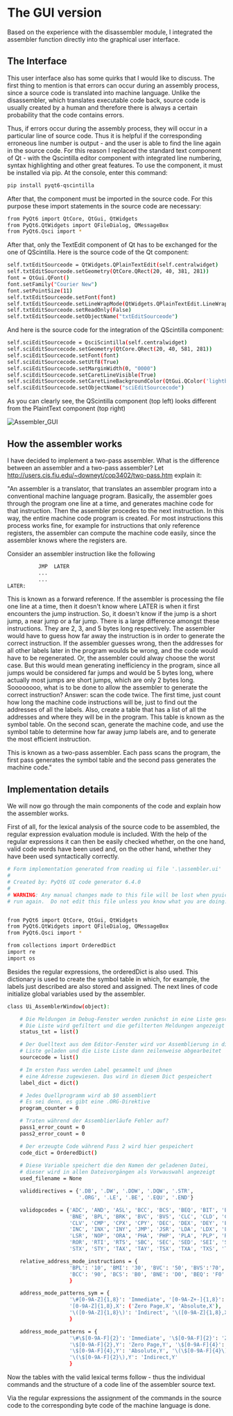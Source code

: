 # The GUI version
Based on the experience with the disassembler module, I integrated the assembler function directly into the graphical user interface.

## The Interface
This user interface also has some quirks that I would like to discuss. The first thing to mention is that errors can occur during an assembly process, since a source code is translated into machine language. Unlike the disassembler, which translates executable code back, source code is usually created by a human and therefore there is always a certain probability that the code contains errors.

Thus, if errors occur during the assembly process, they will occur in a particular line of source code. Thus it is helpful if the corresponding erroneous line number is output - and the user is able to find the line again in the source code. For this reason I replaced the standard text component of Qt - with the Qscintilla editor component with integrated line numbering, syntax highlighting and other great features. To use the component, it must be installed via pip. At the console, enter this command:

```bash
pip install pyqt6-qscintilla
```

After that, the component must be imported in the source code. For this purpose these import statements in the source code are necessary:

```bash
from PyQt6 import QtCore, QtGui, QtWidgets
from PyQt6.QtWidgets import QFileDialog, QMessageBox
from PyQt6.Qsci import *
```

After that, only the TextEdit component of Qt has to be exchanged for the one of QScintilla.
Here is the source code of the Qt component:

```bash
self.txtEditSourceode = QtWidgets.QPlainTextEdit(self.centralwidget)
self.txtEditSourceode.setGeometry(QtCore.QRect(20, 40, 381, 281))
font = QtGui.QFont()
font.setFamily("Courier New")
font.setPointSize(11)
self.txtEditSourceode.setFont(font)
self.txtEditSourceode.setLineWrapMode(QtWidgets.QPlainTextEdit.LineWrapMode.NoWrap)
self.txtEditSourceode.setReadOnly(False)
self.txtEditSourceode.setObjectName("txtEditSourceode")
```

And here is the source code for the integration of the QScintilla component:

```bash
self.sciEditSourcecode = QsciScintilla(self.centralwidget)
self.sciEditSourcecode.setGeometry(QtCore.QRect(20, 40, 581, 281))
self.sciEditSourcecode.setFont(font)
self.sciEditSourcecode.setUtf8(True)
self.sciEditSourcecode.setMarginWidth(0, "0000")
self.sciEditSourcecode.setCaretLineVisible(True)
self.sciEditSourcecode.setCaretLineBackgroundColor(QtGui.QColor('lightblue'))
self.sciEditSourcecode.setObjectName("sciEditSourcecode")
```

As you can clearly see, the QScintilla component (top left) looks different from the PlaintText component (top right)

![Assembler_GUI](/images/assembler-v1.png)

## How the assembler works
I have decided to implement a two-pass assembler. What is the difference between an assembler and a two-pass assembler? Let http://users.cis.fiu.edu/~downeyt/cop3402/two-pass.htm explain it:

"An assembler is a translator, that translates an assembler program into a conventional machine language program. Basically, the assembler goes through the program one line at a time, and generates machine code for that instruction. Then the assembler procedes to the next instruction. In this way, the entire machine code program is created. For most instructions this process works fine, for example for instructions that only reference registers, the assembler can compute the machine code easily, since the assembler knows where the registers are.

Consider an assembler instruction like the following

```bash 
          JMP  LATER
          ...
          ...
LATER:
```

This is known as a forward reference. If the assembler is processing the file one line at a time, then it doesn't know where LATER is when it first encounters the jump instruction. So, it doesn't know if the jump is a short jump, a near jump or a far jump. There is a large difference amongst these instructions. They are 2, 3, and 5 bytes long respectively. The assembler would have to guess how far away the instruction is in order to generate the correct instruction. If the assembler guesses wrong, then the addresses for all other labels later in the program woulds be wrong, and the code would have to be regenerated. Or, the assembler could alway choose the worst case. But this would mean generating inefficiency in the program, since all jumps would be considered far jumps and would be 5 bytes long, where actually most jumps are short jumps, which are only 2 bytes long.
Soooooooo, what is to be done to allow the assembler to generate the correct instruction? Answer: scan the code twice. The first time, just count how long the machine code instructions will be, just to find out the addresses of all the labels. Also, create a table that has a list of all the addresses and where they will be in the program. This table is known as the symbol table. On the second scan, generate the machine code, and use the symbol table to determine how far away jump labels are, and to generate the most efficient instruction.

This is known as a two-pass assembler. Each pass scans the program, the first pass generates the symbol table and the second pass generates the machine code."

## Implementation details
We will now go through the main components of the code and explain how the assembler works.

First of all, for the lexical analysis of the source code to be assembled, the regular expression evaluation module is included. With the help of the regular expressions it can then be easily checked whether, on the one hand, valid code words have been used and, on the other hand, whether they have been used syntactically correctly.

```bash
# Form implementation generated from reading ui file '.\assembler.ui'
#
# Created by: PyQt6 UI code generator 6.4.0
#
# WARNING: Any manual changes made to this file will be lost when pyuic6 is
# run again.  Do not edit this file unless you know what you are doing.


from PyQt6 import QtCore, QtGui, QtWidgets
from PyQt6.QtWidgets import QFileDialog, QMessageBox
from PyQt6.Qsci import *

from collections import OrderedDict
import re
import os
```

Besides the regular expressions, the orderedDict is also used. This dictionary is used to create the symbol table in which, for example, the labels just described are also stored and assigned. The next lines of code initialize global variables used by the assembler.

```bash
class Ui_AssemblerWindow(object):

    # Die Meldungen im Debug-Fenster werden zunächst in eine Liste geschrieben
    # Die Liste wird gefiltert und die gefilterten Meldungen angezeigt
    status_txt = list()

    # Der Quelltext aus dem Editor-Fenster wird vor Assemblierung in diese
    # Liste geladen und die Liste Liste dann zeilenweise abgearbeitet
    sourcecode = list()

    # Im ersten Pass werden Label gesammelt und ihnen 
    # eine Adresse zugewiesen. Das wird in diesem Dict gespeichert 
    label_dict = dict()

    # Jedes Quellprogramm wird ab $0 assembliert
    # Es sei denn, es gibt eine .ORG-Direktive
    program_counter = 0

    # Traten während der Assemblierläufe Fehler auf?
    pass1_error_count = 0
    pass2_error_count = 0

    # Der erzeugte Code während Pass 2 wird hier gespeichert
    code_dict = OrderedDict()
    
    # Diese Variable speichert die den Namen der geladenen Datei,
    # dieser wird in allen Dateivorgängen als Vorwauswahl angezeigt
    used_filename = None
```

```bash
    validdirectives = {'.DB', '.DW', '.DDW', '.DQW', '.STR', 
                       '.ORG', '.LE', '.BE', '.EQU', '.END'}

    validopcodes = {'ADC', 'AND', 'ASL', 'BCC', 'BCS', 'BEQ', 'BIT', 'BMI',
                    'BNE', 'BPL', 'BRK', 'BVC', 'BVS', 'CLC', 'CLD', 'CLI',
                    'CLV', 'CMP', 'CPX', 'CPY', 'DEC', 'DEX', 'DEY', 'EOR',
                    'INC', 'INX', 'INY', 'JMP', 'JSR', 'LDA', 'LDX', 'LDY',
                    'LSR', 'NOP', 'ORA', 'PHA', 'PHP', 'PLA', 'PLP', 'ROL',
                    'ROR', 'RTI', 'RTS', 'SBC', 'SEC', 'SED', 'SEI', 'STA', 
                    'STX', 'STY', 'TAX', 'TAY', 'TSX', 'TXA', 'TXS', 'TYA'}

    relative_address_mode_instructions = {
                    'BPL': '10', 'BMI': '30', 'BVC': '50', 'BVS':'70', 
                    'BCC': '90', 'BCS': 'B0', 'BNE': 'D0', 'BEQ': 'F0'
                    }

    address_mode_patterns_sym = {
                    '\#[0-9A-Z]{1,8}': 'Immediate', '[0-9A-Z+-]{1,8}': ('Zero Page', 'Absolute'), 
                    '[0-9A-Z]{1,8},X': ('Zero Page,X', 'Absolute,X'), '[0-9A-Z]{1,8},Y': ('Zero Page,Y', 'Absolute,Y'),  
                    '\([0-9A-Z]{1,8}\)': 'Indirect', '\([0-9A-Z]{1,8},X\)': 'Indirect,X', '\([0-9A-Z]{1,8}\),Y': 'Indirect,Y'
                    }

    address_mode_patterns = {
                    '\#\$[0-9A-F]{2}': 'Immediate', '\$[0-9A-F]{2}': 'Zero Page', '\$[0-9A-F]{2},X': 'Zero Page,X', 
                    '\$[0-9A-F]{2},Y': 'Zero Page,Y', '\$[0-9A-F]{4}': 'Absolute', '\$[0-9A-F]{4},X': 'Absolute,X',
                    '\$[0-9A-F]{4},Y': 'Absolute,Y', '\(\$[0-9A-F]{4}\)': 'Indirect', '\(\$[0-9A-F]{2},X\)': 'Indirect,X',
                    '\(\$[0-9A-F]{2}\),Y': 'Indirect,Y'
                    }
```

Now the tables with the valid lexical terms follow - thus the individual commands and the structure of a code line of the assembler source text.

Via the regular expressions the assignment of the commands in the source code to the corresponding byte code of the machine language is done.
 
